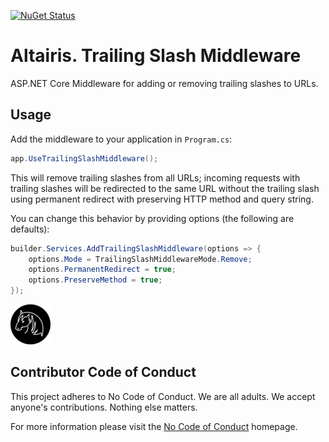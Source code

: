 [![NuGet Status](https://img.shields.io/nuget/v/Altairis.TrailingSlashMiddleware.svg?style=flat-square&label=nuget)](https://www.nuget.org/packages/Altairis.TrailingSlashMiddleware/)

# Altairis. Trailing Slash Middleware
ASP.NET Core Middleware for adding or removing trailing slashes to URLs.

## Usage

Add the middleware to your application in `Program.cs`:

```csharp
app.UseTrailingSlashMiddleware();
```

This will remove trailing slashes from all URLs; incoming requests with trailing slashes will be redirected to the same URL without the trailing slash using permanent redirect with preserving HTTP method and query string.

You can change this behavior by providing options (the following are defaults):

```csharp
builder.Services.AddTrailingSlashMiddleware(options => {
    options.Mode = TrailingSlashMiddlewareMode.Remove;
    options.PermanentRedirect = true;
    options.PreserveMethod = true;
});
```

[![Logo Altairis](NuGet-64x64.png)](https://www.altairis.cz/)

## Contributor Code of Conduct

This project adheres to No Code of Conduct. We are all adults. We accept anyone's contributions. Nothing else matters.

For more information please visit the [No Code of Conduct](https://github.com/domgetter/NCoC) homepage.